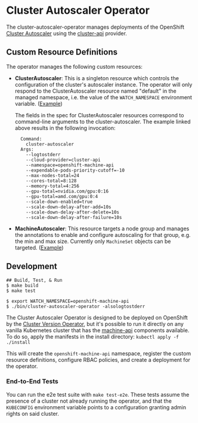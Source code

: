 # Cluster Autoscaler Operator

The cluster-autoscaler-operator manages deployments of the OpenShift
[Cluster Autoscaler][1] using the [cluster-api][2] provider.

[1]: https://github.com/openshift/kubernetes-autoscaler/tree/master/cluster-autoscaler
[2]: https://github.com/kubernetes-sigs/cluster-api


## Custom Resource Definitions

The operator manages the following custom resources:

- __ClusterAutoscaler__: This is a singleton resource which controls the
  configuration of the cluster's autoscaler instance.  The operator will
  only respond to the ClusterAutoscaler resource named "default" in the
  managed namespace, i.e. the value of the `WATCH_NAMESPACE` environment
  variable.  ([Example][ClusterAutoscaler])

  The fields in the spec for ClusterAutoscaler resources correspond to
  command-line arguments to the cluster-autoscaler.  The example
  linked above results in the following invocation:

  ```
    Command:
      cluster-autoscaler
    Args:
      --logtostderr
      --cloud-provider=cluster-api
      --namespace=openshift-machine-api
      --expendable-pods-priority-cutoff=-10
      --max-nodes-total=24
      --cores-total=8:128
      --memory-total=4:256
      --gpu-total=nvidia.com/gpu:0:16
      --gpu-total=amd.com/gpu:0:4
      --scale-down-enabled=true
      --scale-down-delay-after-add=10s
      --scale-down-delay-after-delete=10s
      --scale-down-delay-after-failure=10s
  ```

- __MachineAutoscaler__: This resource targets a node group and manages
  the annotations to enable and configure autoscaling for that group,
  e.g. the min and max size.  Currently only `MachineSet` objects can be
  targeted.  ([Example][MachineAutoscaler])

[ClusterAutoscaler]: https://github.com/openshift/cluster-autoscaler-operator/blob/master/examples/clusterautoscaler.yaml
[MachineAutoscaler]: https://github.com/openshift/cluster-autoscaler-operator/blob/master/examples/machineautoscaler.yaml


## Development

```sh-session
## Build, Test, & Run
$ make build
$ make test

$ export WATCH_NAMESPACE=openshift-machine-api
$ ./bin/cluster-autoscaler-operator -alsologtostderr
```

The Cluster Autoscaler Operator is designed to be deployed on
OpenShift by the [Cluster Version Operator][CVO], but it's possible to
run it directly on any vanilla Kubernetes cluster that has the
[machine-api][machine-api] components available.  To do so, apply the
manifests in the install directory: `kubectl apply -f ./install`

This will create the `openshift-machine-api` namespace, register the
custom resource definitions, configure RBAC policies, and create a
deployment for the operator.

[CVO]: https://github.com/openshift/cluster-version-operator
[machine-api]: https://github.com/openshift/cluster-api
[cluster-api]: https://github.com/kubernetes-sigs/cluster-api


### End-to-End Tests

You can run the e2e test suite with `make test-e2e`.  These tests
assume the presence of a cluster not already running the operator, and
that the `KUBECONFIG` environment variable points to a configuration
granting admin rights on said cluster.
